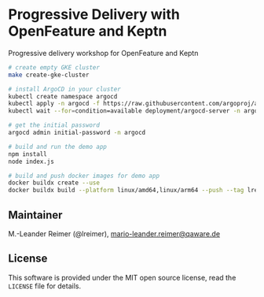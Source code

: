 # Progressive Delivery with OpenFeature and Keptn

Progressive delivery workshop for OpenFeature and Keptn

```bash
# create empty GKE cluster
make create-gke-cluster

# install ArgoCD in your cluster
kubectl create namespace argocd
kubectl apply -n argocd -f https://raw.githubusercontent.com/argoproj/argo-cd/stable/manifests/install.yaml
kubectl wait --for=condition=available deployment/argocd-server -n argocd --timeout=300s

# get the initial password
argocd admin initial-password -n argocd

# build and run the demo app
npm install
node index.js

# build and push docker images for demo app
docker buildx create --use
docker buildx build --platform linux/amd64,linux/arm64 --push --tag lreimer/featuredemo:v1.1 .
```

## Maintainer

M.-Leander Reimer (@lreimer), <mario-leander.reimer@qaware.de>

## License

This software is provided under the MIT open source license, read the `LICENSE`
file for details.
